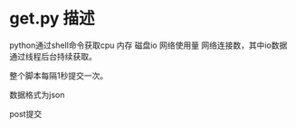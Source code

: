 # get.py 描述

python通过shell命令获取cpu 内存 磁盘io 网络使用量 网络连接数，其中io数据通过线程后台持续获取。

整个脚本每隔1秒提交一次。

数据格式为json

post提交
